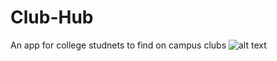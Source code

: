 # Club-Hub
An app  for college studnets to find on campus clubs
![alt text](https://github.com/lukeunderwood42/Club-Hub/blob/master/ClubHubStructure.jpg?raw=true)
